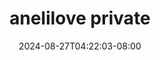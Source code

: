 --- 
title: "anelilove private"
description: "  bokep anelilove private  tele   new"
date: 2024-08-27T04:22:03-08:00
file_code: "x8rl2g6c082a"
draft: false
cover: "0qokess5p6tjbrrg.jpg"
tags: ["anelilove", "private", "bokep-indo", "bokep-viral", "bokep-ig"]
length: 2719
fld_id: "1483141"
foldername: "Anelilove"
categories: ["Anelilove"]
views: 0
---